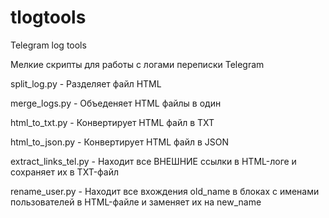# tlogtools
Telegram log tools

Мелкие скрипты для работы с логами переписки Telegram

split_log.py - Разделяет файл HTML

merge_logs.py - Объеденяет HTML файлы в один

html_to_txt.py - Конвертирует HTML файл в TXT

html_to_json.py - Конвертирует HTML файл в JSON

extract_links_tel.py - Находит все ВНЕШНИЕ ссылки в HTML-логе и сохраняет их в TXT-файл

rename_user.py - Находит все вхождения old_name в блоках с именами пользователей
    в HTML-файле и заменяет их на new_name
